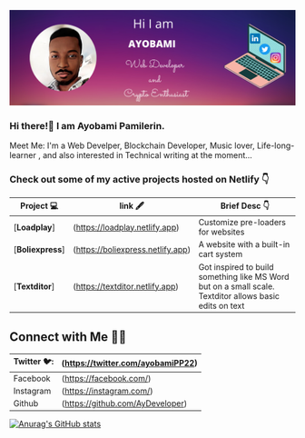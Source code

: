 ![TwitterHeader](https://raw.githubusercontent.com/AyDeveloper/AyDeveloper/main/twitter%20header%20(1).png)

### Hi there!👋 I am Ayobami Pamilerin. 

Meet Me: I'm a Web Develper, Blockchain Developer, Music lover, Life-long-learner , and also interested in Technical writing at the moment...


### Check out some of my active projects hosted on Netlify 👇

|      Project 💻   |     link  🖋️   | Brief Desc 👇  
|-------------|-------------------|---|
| [**Loadplay**] | (https://loadplay.netlify.app) | Customize pre-loaders for websites |
| [**Boliexpress**] | (https://boliexpress.netlify.app) | A website with a built-in cart system |
| [**Textditor**] | (https://textditor.netlify.app) | Got inspired to build something like MS Word but on a small scale. Textditor allows basic edits on text |

## Connect with Me 🤝🏻
|      Twitter 🐦:   |   (https://twitter.com/ayobamiPP22)   |
|-------------|-------------------|
| Facebook |  (https://facebook.com/) |
|Instagram|  (https://instagram.com/) |
|Github|  (https://github.com/AyDeveloper) |


[![Anurag's GitHub stats](https://github-readme-stats.vercel.app/api?username=AyDeveloper)](https://github.com/AyDeveloper/github-readme-stats)
<!--
**AyDeveloper/AyDeveloper** is a ✨ _special_ ✨ repository because its `README.md` (this file) appears on your GitHub profile.

Here are some ideas to get you started:

- 🔭 I’m currently working on ...
- 🌱 I’m currently learning ...
- 👯 I’m looking to collaborate on ...
- 🤔 I’m looking for help with ...
- 💬 Ask me about ...
- 📫 How to reach me: ...
- 😄 Pronouns: ...
- ⚡ Fun fact: ...
-->
